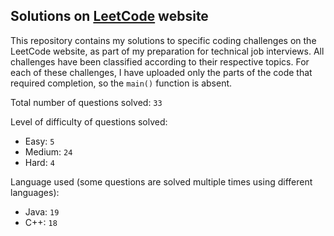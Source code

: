 ## Solutions on [LeetCode](https://leetcode.com/) website

This repository contains my solutions to specific coding challenges on the LeetCode website, as part of my preparation for technical job interviews. All challenges have been classified according to their respective topics. For each of these challenges, I have uploaded only the parts of the code that required completion, so the `main()` function is absent.

Total number of questions solved: `33`

Level of difficulty of questions solved:
* Easy: `5`
* Medium: `24`
* Hard: `4`

Language used (some questions are solved multiple times using different languages):
* Java: `19`
* C++: `18`
